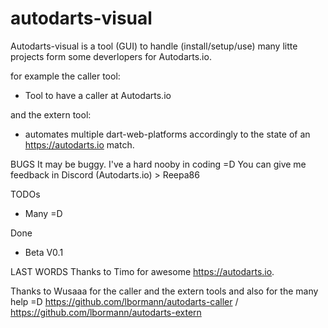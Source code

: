 # autodarts-visual
Autodarts-visual is a tool (GUI) to handle (install/setup/use) many litte projects form some deverlopers for Autodarts.io.

for example the caller tool:
 - Tool to have a caller at Autodarts.io

and the extern tool:
 - automates multiple dart-web-platforms accordingly to the state of an https://autodarts.io match.


BUGS
It may be buggy. I've a hard nooby in coding =D You can give me feedback in Discord (Autodarts.io) > Reepa86

TODOs
 - Many =D


Done
 - Beta V0.1

LAST WORDS
Thanks to Timo for awesome https://autodarts.io. 

Thanks to Wusaaa for the caller and the extern tools and also for the many help =D 
https://github.com/lbormann/autodarts-caller / https://github.com/lbormann/autodarts-extern
